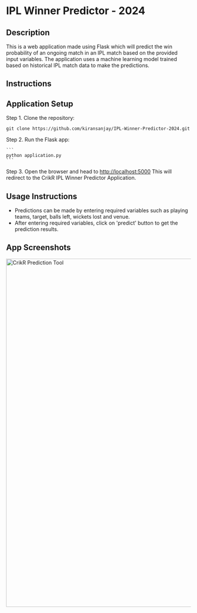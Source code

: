# IPL Winner Predictor - 2024

## Description 

This is a web application made using Flask which will predict the win probability of an ongoing match in an IPL match based on the provided input variables. The application uses a machine learning model trained based on historical IPL match data to make the predictions.

## Instructions 


## Application Setup
Step 1. Clone the repository:

    
    git clone https://github.com/kiransanjay/IPL-Winner-Predictor-2024.git
    

Step 2. Run the Flask app:

    ```
    python application.py
    ```

Step 3. Open the browser and head to [http://localhost:5000](http://localhost:5000) This will redirect to the CrikR IPL Winner Predictor Application.

## Usage Instructions 
* Predictions can be made by entering required variables such as playing teams, target, balls left, wickets lost and venue.
* After entering required variables, click on 'predict' button to get the prediction results.

## App Screenshots
<img width="948" alt="CrikR Prediction Tool" src="https://github.com/kiransanjay/IPL-Winner-Predictor-2024/static/homepage.png">
